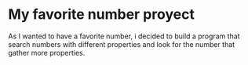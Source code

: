 # My favorite number proyect
As I wanted to have a favorite number, i decided to build a program that search numbers with different properties and look for the number that gather more properties.
